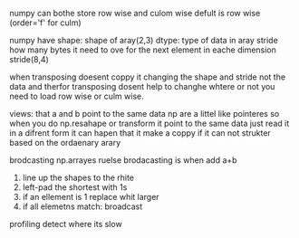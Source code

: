 numpy can bothe store row wise and culom wise defult is row wise (order='f' for culm)

numpy have 
shape: shape of aray(2,3)
dtype: type of data in aray
stride how many bytes it need to ove for the next element in eache dimension stride(8,4)

when transposing doesent coppy it changing the shape and stride not the data and therfor transposing dosent help to changhe whtere or not you need to load row wise or culm wise.

views: that a and b point to the same data
np are a littel like pointeres so when you do np.resahape or transform it point to the same data just read it in a difrent form
it can hapen that it make a coppy if it can not strukter based on the ordaenary arary



brodcasting np.arrayes ruelse
brodacasting is when add a+b 
1. line up the shapes to the rhite
2. left-pad the shortest with 1s
3. if an ellement is 1 replace whit larger
4. if all elemetns match: broadcast


profiling
detect where its slow


